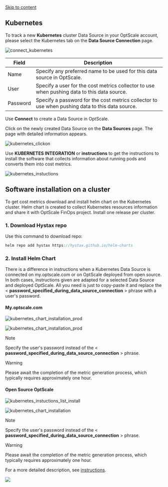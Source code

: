 [Skip to content](https://hystax.com/documentation/optscale/e2e_guides/#kubernetes)

## Kubernetes

To track a new **Kubernetes** cluster Data Source in your OptScale account, please select the Kubernetes tab on the **Data Source Connection** page.

![connect_kubernetes](https://hystax.com/documentation/optscale/_static/screens/onboarding/k8s_source.png)

| Field | Description |
| --- | --- |
| Name | Specify any preferred name to be used for this data source in OptScale. |
| User | Specify a user for the cost metrics collector to use when pushing data to this data source. |
| Password | Specify a password for the cost metrics collector to use when pushing data to this data source. |

Use **Connect** to create a Data Source in OptScale.

Click on the newly created Data Source on the **Data Sources** page. The page with detailed information appears.

![kubernetes_clickon](https://hystax.com/documentation/optscale/_static/screens/onboarding/kubernetes_clickon.png)

Use **KUBERNETES INTEGRATION** or **instructions** to get the instructions to install the software that collects information about running pods and converts them into cost metrics.

![kubernetes_instuctions](https://hystax.com/documentation/optscale/_static/screens/onboarding/kubernetes_instructions.png)

## Software installation on a cluster

To get cost metrics download and install helm chart on the Kubernetes cluster. Helm chart is created to collect Kubernetes resources information and share it with OptScale FinOps project. Install one release per cluster.

### 1\. Download Hystax repo

Use this command to download repo:

```js
helm repo add hystax https://hystax.github.io/helm-charts
```

### 2\. Install Helm Chart

There is a difference in instructions when a Kubernetes Data Source is connected on my.optscale.com or on OptScale deployed from open source. In both cases, instructions given are adapted for a selected Data Source and deployed OptScale. All you need is just to copy-paste it and replace the < **password\_specified\_during\_data\_source\_connection** > phrase with a user's password.

#### My.optscale.com

![kubernetes_chart_installation_prod](https://hystax.com/documentation/optscale/_static/screens/onboarding/kubernetes_instructions_list_prod_install.png)

![kubernetes_chart_installation_prod](https://hystax.com/documentation/optscale/_static/screens/onboarding/kubernetes_chart_installation_prod.png)

Note

Specify the user's password instead of the < **password\_specified\_during\_data\_source\_connection** > phrase.

Warning

Please await the completion of the metric generation process, which typically requires approximately one hour.

#### Open Source OptScale

![kubernetes_instuctions_list_install](https://hystax.com/documentation/optscale/_static/screens/onboarding/kubernetes_instructions_list_install.png)

![kubernetes_chart_installation](https://hystax.com/documentation/optscale/_static/screens/onboarding/kubernetes_chart_installation.png)

Note

Specify the user's password instead of the < **password\_specified\_during\_data\_source\_connection** > phrase.

Warning

Please await the completion of the metric generation process, which typically requires approximately one hour.

For a more detailed description, see [instructions](https://github.com/hystax/helm-charts/tree/main/charts/kube-cost-metrics-collector).

![](https://hystax.com/documentation/optscale/e2e_guides/images/snipp4.svg)